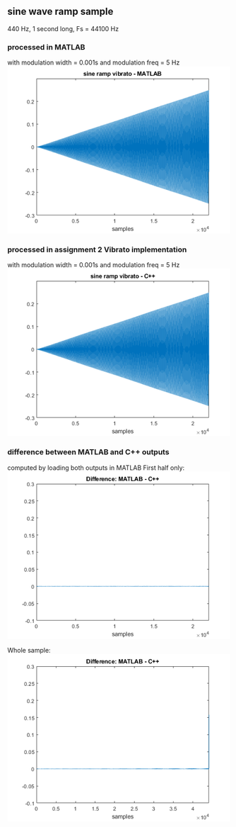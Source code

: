 ## sine wave ramp sample
440 Hz, 1 second long, Fs = 44100 Hz

### processed in MATLAB
with modulation width = 0.001s and modulation freq = 5 Hz
![MATLAB Vib_ramp](/ass2_plots/ramp_5hz_001s_MATLAB.png)

### processed in assignment 2 Vibrato implementation
with modulation width = 0.001s and modulation freq = 5 Hz
![CPP Vib_ramp](/ass2_plots/ramp_5hz_001s_CPP.png)

### difference between MATLAB and C++ outputs
computed by loading both outputs in MATLAB
First half only:
![computed diff ramp](/ass2_plots/ramp_5hz_001s_compDiff.png)

Whole sample:
![computed diff whole](/ass2_plots/ramp_5hz_001s_compDiffWhole.png)
